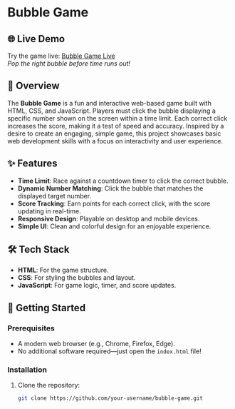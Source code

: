 # Bubble Game

## 🌐 Live Demo
Try the game live: [Bubble Game Live](https://ankitshrikanta15.github.io/Bubble-game/)  
*Pop the right bubble before time runs out!*

## 📖 Overview

The **Bubble Game** is a fun and interactive web-based game built with HTML, CSS, and JavaScript. Players must click the bubble displaying a specific number shown on the screen within a time limit. Each correct click increases the score, making it a test of speed and accuracy. Inspired by a desire to create an engaging, simple game, this project showcases basic web development skills with a focus on interactivity and user experience.

## ✨ Features

- **Time Limit**: Race against a countdown timer to click the correct bubble.
- **Dynamic Number Matching**: Click the bubble that matches the displayed target number.
- **Score Tracking**: Earn points for each correct click, with the score updating in real-time.
- **Responsive Design**: Playable on desktop and mobile devices.
- **Simple UI**: Clean and colorful design for an enjoyable experience.

## 🛠️ Tech Stack

- **HTML**: For the game structure.
- **CSS**: For styling the bubbles and layout.
- **JavaScript**: For game logic, timer, and score updates.

## 🚀 Getting Started

### Prerequisites
- A modern web browser (e.g., Chrome, Firefox, Edge).
- No additional software required—just open the `index.html` file!

### Installation
1. Clone the repository:
   ```bash
   git clone https://github.com/your-username/bubble-game.git
